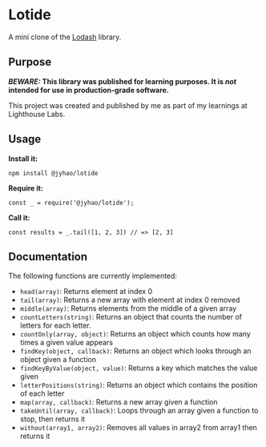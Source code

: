 # Lotide

A mini clone of the [Lodash](https://lodash.com) library.

## Purpose

**_BEWARE:_ This library was published for learning purposes. It is _not_ intended for use in production-grade software.**

This project was created and published by me as part of my learnings at Lighthouse Labs. 

## Usage

**Install it:**

`npm install @jyhao/lotide`

**Require it:**

`const _ = require('@jyhao/lotide');`

**Call it:**

`const results = _.tail([1, 2, 3]) // => [2, 3]`

## Documentation

The following functions are currently implemented:

* `head(array)`: Returns element at index 0
* `tail(array)`: Returns a new array with element at index 0 removed
* `middle(array)`: Returns elements from the middle of a given array
* `countLetters(string)`: Returns an object that counts the number of letters for each letter.
* `countOnly(array, object)`: Returns an object which counts how many times a given value appears
* `findKey(object, callback)`: Returns an object which looks through an object given a function
* `findKeyByValue(object, value)`: Returns a key which matches the value given
* `letterPositions(string)`: Returns an object which contains the position of each letter
* `map(array, callback)`: Returns a new array given a function
* `takeUntil(array, callback)`: Loops through an array given a function to stop, then returns it
* `without(array1, array2)`: Removes all values in array2 from array1 then returns it